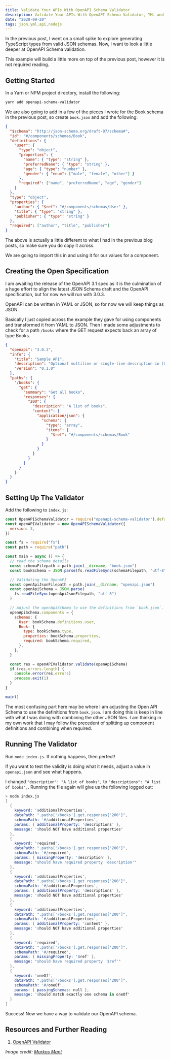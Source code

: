 ```yaml
---
title: Validate Your APIs With OpenAPI Schema Validator
description: Validate Your APIs With OpenAPI Schema Validator, YML and JSON
date: "2020-09-20"
tags: json,yml,api,nodejs
---
```


In the previous post, I went on a small spike to explore generating TypeScript types from valid JSON schemas. Now, I want to look a little deeper at OpenAPI Schema validation.

This example will build a little more on top of the previous post, however it is not required reading.

## Getting Started

In a Yarn or NPM project directory, install the following:

```s
yarn add openapi-schema-validator
```

We are also going to add in a few of the pieces I wrote for the Book schema in the previous post, so create `book.json` and add the following:

```json
{
  "$schema": "http://json-schema.org/draft-07/schema#",
  "id": "#/components/schemas/Book",
  "definitions": {
    "user": {
      "type": "object",
      "properties": {
        "name": { "type": "string" },
        "preferredName": { "type": "string" },
        "age": { "type": "number" },
        "gender": { "enum": ["male", "female", "other"] }
      },
      "required": ["name", "preferredName", "age", "gender"]
    }
  },
  "type": "object",
  "properties": {
    "author": { "$ref": "#/components/schemas/User" },
    "title": { "type": "string" },
    "publisher": { "type": "string" }
  },
  "required": ["author", "title", "publisher"]
}
```

The above is actually a little different to what I had in the previous blog posts, so make sure you do copy it across.

We are going to import this in and using it for our values for a component.

## Creating the Open Specification

I am awaiting the release of the OpenAPI 3.1 spec as it is the culmination of a huge effort to align the latest JSON Schema draft and the OpenAPI specification, but for now we will run with 3.0.3.

OpenAPI can be written in YAML or JSON, so for now we will keep things as JSON.

Basically I just copied across the example they gave for using components and transformed it from YAML to JSON. Then I made some adjustments to check for a path `/books` where the GET request expects back an array of type Books.

```json
{
  "openapi": "3.0.3",
  "info": {
    "title": "Sample API",
    "description": "Optional multiline or single-line description in [CommonMark](http://commonmark.org/help/) or HTML.",
    "version": "0.1.0"
  },
  "paths": {
    "/books": {
      "get": {
        "summary": "Get all books",
        "responses": {
          "200": {
            "description": "A list of books",
            "content": {
              "application/json": {
                "schema": {
                  "type": "array",
                  "items": {
                    "$ref": "#/components/schemas/Book"
                  }
                }
              }
            }
          }
        }
      }
    }
  }
}
```

## Setting Up The Validator

Add the following to `index.js`:

```js
const OpenAPISchemaValidator = require("openapi-schema-validator").default
const openAPIValidator = new OpenAPISchemaValidator({
  version: 3,
})

const fs = require("fs")
const path = require("path")

const main = async () => {
  // read the schema details
  const schemaFilepath = path.join(__dirname, "book.json")
  const bookSchema = JSON.parse(fs.readFileSync(schemaFilepath, "utf-8"))

  // Validating the OpenAPI
  const openApiJsonFilepath = path.join(__dirname, "openapi.json")
  const openApiSchema = JSON.parse(
    fs.readFileSync(openApiJsonFilepath, "utf-8")
  )

  // Adjust the openApiSchema to use the definitions from `book.json`.
  openApiSchema.components = {
    schemas: {
      User: bookSchema.definitions.user,
      Book: {
        type: bookSchema.type,
        properties: bookSchema.properties,
        required: bookSchema.required,
      },
    },
  }

  const res = openAPIValidator.validate(openApiSchema)
  if (res.errors.length) {
    console.error(res.errors)
    process.exit(1)
  }
}

main()
```

The most confusing part here may be where I am adjusting the Open API Schema to use the definitions from `book.json`. I am doing this is keep in line with what I was doing with combining the other JSON files. I am thinking in my own work that I may follow the precedent of splitting up component definitions and combining when required.

## Running The Validator

Run `node index.js`. If nothing happens, then perfect!

If you want to test the validity is doing what it needs, adjust a value in `openapi.json` and see what happens.

I changed `"description": "A list of books",` to `"descriptions": "A list of books",`. Running the file again will give us the following logged out:

```s
> node index.js
[
  {
    keyword: 'additionalProperties',
    dataPath: ".paths['/books'].get.responses['200']",
    schemaPath: '#/additionalProperties',
    params: { additionalProperty: 'descriptions' },
    message: 'should NOT have additional properties'
  },
  {
    keyword: 'required',
    dataPath: ".paths['/books'].get.responses['200']",
    schemaPath: '#/required',
    params: { missingProperty: 'description' },
    message: "should have required property 'description'"
  },
  {
    keyword: 'additionalProperties',
    dataPath: ".paths['/books'].get.responses['200']",
    schemaPath: '#/additionalProperties',
    params: { additionalProperty: 'descriptions' },
    message: 'should NOT have additional properties'
  },
  {
    keyword: 'additionalProperties',
    dataPath: ".paths['/books'].get.responses['200']",
    schemaPath: '#/additionalProperties',
    params: { additionalProperty: 'content' },
    message: 'should NOT have additional properties'
  },
  {
    keyword: 'required',
    dataPath: ".paths['/books'].get.responses['200']",
    schemaPath: '#/required',
    params: { missingProperty: '$ref' },
    message: "should have required property '$ref'"
  },
  {
    keyword: 'oneOf',
    dataPath: ".paths['/books'].get.responses['200']",
    schemaPath: '#/oneOf',
    params: { passingSchemas: null },
    message: 'should match exactly one schema in oneOf'
  }
]
```

Success! Now we have a way to validate our OpenAPI schema.

## Resources and Further Reading

1. [OpenAPI Validator](https://github.com/kogosoftwarellc/open-api/tree/master/packages/openapi-schema-validator)

_Image credit: [Markos Mant](https://unsplash.com/@markos_mant)_